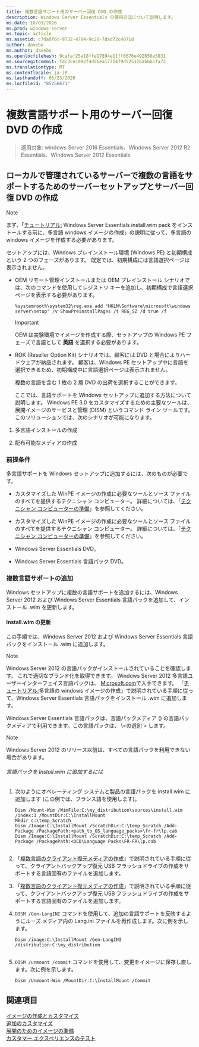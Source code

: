 ```yaml
---
title: 複数言語サポート用のサーバー回復 DVD の作成
description: Windows Server Essentials の使用方法について説明します。
ms.date: 10/03/2016
ms.prod: windows-server
ms.topic: article
ms.assetid: c7da0f6c-9732-4784-9c28-7dad72c4071d
author: daveba
ms.author: daveba
ms.openlocfilehash: 9cafaf25a18ffe17894e11ff0676e492656e5831
ms.sourcegitcommit: fdc3ce1992f4dd6ea1771479d525126abbbcfa72
ms.translationtype: MT
ms.contentlocale: ja-JP
ms.lasthandoff: 06/23/2020
ms.locfileid: "85256671"
---
```

# <a name="create-a-server-recovery-dvd-for-multi-language-support"></a>複数言語サポート用のサーバー回復 DVD の作成

>適用対象: windows Server 2016 Essentials、Windows Server 2012 R2 Essentials、Windows Server 2012 Essentials

##  <a name="create-a-server-setup-and-server-recovery-dvd-for-multiple-language-support-on-locally-administered-servers"></a><a name="BKMK_MLHeadedRecovery"></a>ローカルで管理されているサーバーで複数の言語をサポートするためのサーバーセットアップとサーバー回復 DVD の作成  
  
> [!NOTE]
>  まず、「[チュートリアル:](https://technet.microsoft.com/library/jj126995) Windows Server Essentials install.wim pack をインストールする前に、多言語 windows イメージの作成」の説明に従って、多言語の windows イメージを作成する必要があります。  
  
 セットアップには、Windows プレインストール環境 (Windows PE) と初期構成という 2 つのフェーズがあります。 既定では、初期構成には言語選択ページは表示されません。  
  
- OEM リモート管理インストールまたは OEM プレインストール シナリオでは、次のコマンドを使用してレジストリ キーを追加し、初期構成で言語選択ページを表示する必要があります。  
  
  ```  
  %systemroot%\system32\reg.exe add "HKLM\Software\microsoft\windows server\setup" /v ShowPreinstallPages /t REG_SZ /d true /f  
  ```  
  
  > [!IMPORTANT]
  >  OEM は実験環境でイメージを作成する際、セットアップの Windows PE フェーズで言語として **英語** を選択する必要があります。  
  
- ROK (Reseller Option Kit) シナリオでは、顧客には DVD と場合によりハードウェアが納品されます。 顧客は、Windows PE セットアップ中に言語を選択できるため、初期構成中に言語選択ページは表示されません。  
  
  複数の言語を含む 1 枚の 2 層 DVD の出荷を選択することができます。  
  
  ここでは、言語サポートを Windows セットアップに追加する方法について説明します。 Windows PE 3.0 をカスタマイズするための主要なツールは、展開イメージのサービスと管理 (DISM) というコマンド ライン ツールです。 このソリューションでは、次のシナリオが可能になります。  
  
1.  多言語インストールの作成  
  
2.  配布可能なメディアの作成  
  
### <a name="prerequisites"></a>前提条件  
 多言語サポートを Windows セットアップに追加するには、次のものが必要です。  
  

-   カスタマイズした WinPE イメージの作成に必要なツールとソース ファイルのすべてを提供するテクニシャン コンピューター。 詳細については、「[テクニシャン コンピューターの準備](Prepare-the-Technician-Computer.md)」を参照してください。  

-   カスタマイズした WinPE イメージの作成に必要なツールとソース ファイルのすべてを提供するテクニシャン コンピューター。 詳細については、「[テクニシャン コンピューターの準備](../install/Prepare-the-Technician-Computer.md)」を参照してください。  

  
-   Windows Server Essentials DVD。  
  
-   Windows Server Essentials 言語パック DVD。  
  
###  <a name="adding-multiple-language-support"></a><a name="BKMK_Steps"></a>複数言語サポートの追加  
 Windows セットアップに複数の言語サポートを追加するには、Windows Server 2012 および Windows Server Essentials 言語パックを追加して、インストール .wim を更新します。  
  
#### <a name="update-installwim"></a>Install.wim の更新  
 この手順では、Windows Server 2012 および Windows Server Essentials 言語パックをインストール .wim に追加します。  
  
> [!NOTE]
>  Windows Server 2012 の言語パックがインストールされていることを確認します。 これで適切なブランド化を取得できます。 Windows Server 2012 多言語ユーザーインターフェイス言語パックは、 [Microsoft.com](https://www.microsoft.com/OEM/en/installation/downloads/Pages/technical-downloads.aspx)で入手できます。 「[チュートリアル:](https://technet.microsoft.com/library/jj126995.aspx)多言語の windows イメージの作成」で説明されている手順に従って、Windows Server Essentials 言語パックをインストール .wim に追加します。  
>   
>  Windows Server Essentials 言語パックは、言語パックメディア () の言語パックメディアで利用できます。この言語パックは、 \\<の選別 \> します。  
  
> [!NOTE]
>  Windows Server 2012 のリリース以前は、すべての言語パックを利用できない場合があります。  
  
###### <a name="to-add-language-packs-to-installwim"></a>言語パックを Install.wim に追加するには  
  
1.  次のようにオペレーティング システムと製品の言語パックを install.wim に追加します (この例では、フランス語を使用します)。  
  
    ```  
    Dism /Mount-Wim /WimFile:C:\my_distribution\sources\install.wim /index:1 /MountDir:C:\InstallMount  
    Mkdir c:\temp_Scratch  
    Dism /Image:C:\InstallMount /ScratchDir:C:\temp_Scratch /Add-Package /PackagePath:<path_to_OS_language_packs>\fr-fr\lp.cab  
    Dism /Image:C:\InstallMount /ScratchDir:C:\temp_Scratch /Add-Package /PackagePath:<OCD\Language Packs\FR-FR\lp.cab  
  
    ```  
  

2.  「[複数言語のクライアント復元メディアの作成](Build-Multi-Language-Client-Restore-Media.md)」で説明されている手順に従って、クライアントバックアップ復元 USB フラッシュドライブの作成をサポートする言語固有のファイルを追加します。  

2.  「[複数言語のクライアント復元メディアの作成](../install/Build-Multi-Language-Client-Restore-Media.md)」で説明されている手順に従って、クライアントバックアップ復元 USB フラッシュドライブの作成をサポートする言語固有のファイルを追加します。  

  
3.  `DISM /Gen-LangINI` コマンドを使用して、追加の言語サポートを反映するようにルーズ メディア内の Lang.ini ファイルを再作成します。次に例を示します。  
  
    ```  
    Dism /image:C:\InstallMount /Gen-LangINI /distribution:C:\my_distribution  
  
    ```  
  
4.  `DISM /unmount /commit` コマンドを使用して、変更をイメージに保存し直します。次に例を示します。  
  
    ```  
    Dism /Unmount-Wim /MountDir:C:\InstallMount /Commit  
    ```  
  
## <a name="see-also"></a>関連項目  

 [イメージの作成とカスタマイズ](Creating-and-Customizing-the-Image.md)   
 [追加のカスタマイズ](Additional-Customizations.md)   
 [展開のためのイメージの準備](Preparing-the-Image-for-Deployment.md)   
 [カスタマー エクスペリエンスのテスト](Testing-the-Customer-Experience.md)

